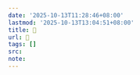 ```yaml
---
date: '2025-10-13T11:28:46+08:00'
lastmod: '2025-10-13T13:04:51+08:00'
title: 󰞦
url: 󰞦
tags: []
src:
note:
---
```


